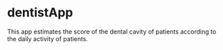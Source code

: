 # dentistApp
This app estimates the score of the dental cavity of patients according to the daily activity of patients. 
